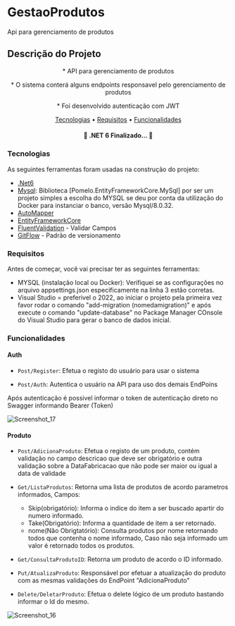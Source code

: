 # GestaoProdutos
Api para gerenciamento de produtos

## Descrição do Projeto
<p align="center">* API para gerenciamento de produtos</p>
<p align="center">* O sistema conterá alguns endpoints responsavel pelo gerenciamento de produtos</p>
<p align="center">* Foi desenvolvido autenticação com JWT</p>

<p align="center">
 <a href="#tecnologias">Tecnologias</a> • 
 <a href="#requisitos">Requisitos</a> • 
 <a href="#funcionalidades">Funcionalidades</a>
</p>

<h4 align="center"> 
	🚧  .NET 6 Finalizado...  🚧
</h4>

### Tecnologias

As seguintes ferramentas foram usadas na construção do projeto:

- [.Net6](https://dotnet.microsoft.com/en-us/download/dotnet/6.0)
- [Mysql](https://www.webtutorial.com.br/como-instalar-o-mysql-usando-o-docker/): Biblioteca [Pomelo.EntityFrameworkCore.MySql] por ser um projeto simples a escolha do MYSQL se deu por conta da utilização do Docker para instanciar o banco, versão Mysql/8.0.32.
- [AutoMapper](https://docs.automapper.org/en/stable/Getting-started.html) 
- [EntityFrameworkCore](https://learn.microsoft.com/pt-br/ef/core/)
- [FluentValidation](https://docs.fluentvalidation.net/en/latest/) - Validar Campos
- [GitFlow](https://www.atlassian.com/br/git/tutorials/comparing-workflows/gitflow-workflow) - Padrão de versionamento

### Requisitos

Antes de começar, você vai precisar ter as seguintes ferramentas:

* MYSQL (instalação local ou Docker): Verifiquei se as configurações no arquivo appsettings.json especificamente na linha 3 estão corretas.
* Visual Studio = preferivel o 2022, ao iniciar o projeto pela primeira vez favor rodar o comando "add-migration (nomedamigration)" e após execute o comando "update-database" no Package Manager COnsole do Visual Studio para gerar o banco de dados inicial.

### Funcionalidades

#### Auth
- `Post/Register`: Efetua o registo do usuário para usar o sistema

- `Post/Auth`: Autentica o usuário na API para uso dos demais EndPoins

Após autenticação é possivel informar o token de autenticação direto no Swagger informando Bearer (Token)

![Screenshot_17](https://github.com/Jucimario/GestaoProdutos/assets/8194957/ebd0a78b-56fc-4441-b3d6-f85673d969a9)

#### Produto

- `Post/AdicionaProduto`: Efetua o registo de um produto, contém validação no campo descricao que deve ser obrigatório e outra validação sobre a DataFabricacao que não pode ser maior ou igual a data de validade

- `Get/ListaProdutos`: Retorna uma lista de produtos de acordo parametros informados, 
     Campos: 
     * Skip(obrigatório): Informa o indice do item a ser buscado apartir do numero informado.
     * Take(Obrigatório): Informa a quantidade de item a ser retornado.
     * nome(Não Obrigtatório): Consulta produtos por nome retornando todos que contenha o nome informado, Caso não seja informado um valor é retornado todos os produtos.

- `Get/ConsultaProdutoID`: Retorna um produto de acordo o ID informado.

- `Put/AtualizaProduto`: Responsável por efetuar a atualização do produto com as mesmas validações do EndPoint "AdicionaProduto"

- `Delete/DeletarProduto`: Efetua o delete lógico de um produto bastando informar o Id do mesmo.


![Screenshot_16](https://github.com/Jucimario/GestaoProdutos/assets/8194957/1c61613b-be85-4a35-aa33-3250886ca4f3)

